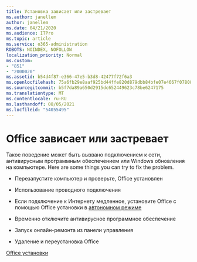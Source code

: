```yaml
---
title: Установка зависает или застревает
ms.author: janellem
author: janellem
ms.date: 04/21/2020
ms.audience: ITPro
ms.topic: article
ms.service: o365-administration
ROBOTS: NOINDEX, NOFOLLOW
localization_priority: Normal
ms.custom:
- "851"
- "2000020"
ms.assetid: b54d4f87-e366-47e5-b3d8-42477f72f6a3
ms.openlocfilehash: 75a6fb29e8aaf925bd44ffe820d879dbb84bfe07e4667f07808b610b5ab162fb
ms.sourcegitcommit: b5f7da89a650d2915dc652449623c78be6247175
ms.translationtype: MT
ms.contentlocale: ru-RU
ms.lasthandoff: 08/05/2021
ms.locfileid: "54055495"
---
```

# <a name="office-installation-hangs-or-gets-stuck"></a>Office зависает или застревает

Такое поведение может быть вызвано подключением к сети, антивирусным программным обеспечением или Windows обновления на компьютере. Here are some things you can try to fix the problem.
  
- Перезапустите компьютер и проверьте, Office установлен

- Использование проводного подключения

- Если подключение к Интернету медленное, установите Office с помощью Office установки в [автономном режиме](https://support.office.com/article/f0a85fe7-118f-41cb-a791-d59cef96ad1c?wt.mc_id=Alchemy_ClientDIA)

- Временно отключите антивирусное программное обеспечение

- Запуск онлайн-ремонта из панели управления

- Удаление и переустановка Office

[Office установки](https://support.office.com/article/0f09f357-3fef-42a6-b8aa-cef4c6c44bdf?wt.mc_id=Alchemy_ClientDIA)
  